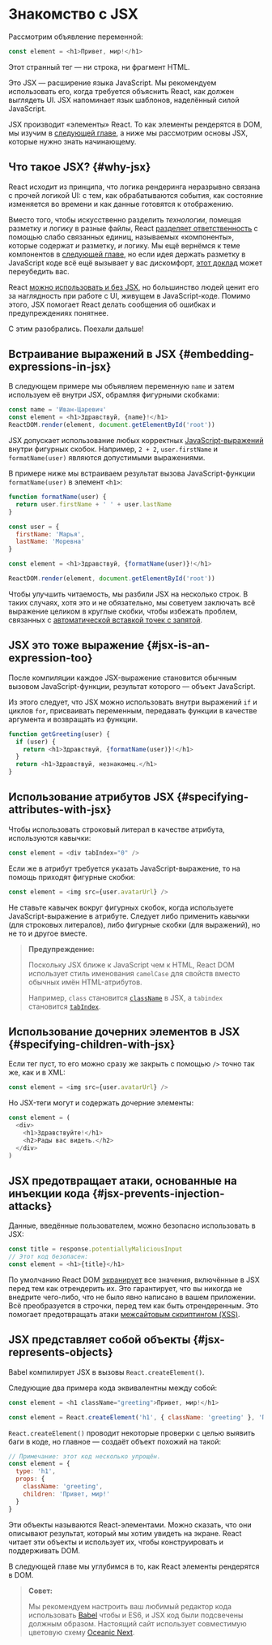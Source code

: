 # Знакомство с JSX

Рассмотрим объявление переменной:

```js
const element = <h1>Привет, мир!</h1>
```

Этот странный тег — ни строка, ни фрагмент HTML.

Это JSX — расширение языка JavaScript. Мы рекомендуем использовать его, когда требуется объяснить React, как должен выглядеть UI. JSX напоминает язык шаблонов, наделённый силой JavaScript.

JSX производит «элементы» React. То как элементы рендерятся в DOM, мы изучим в [следующей главе](rendering-elements.md), а ниже мы рассмотрим основы JSX, которые нужно знать начинающему.

## Что такое JSX? {#why-jsx}

React исходит из принципа, что логика рендеринга неразрывно связана с прочей логикой UI: с тем, как обрабатываются события, как состояние изменяется во времени и как данные готовятся к отображению.

Вместо того, чтобы искусственно разделить _технологии_, помещая разметку и логику в разные файлы, React [разделяет ответственность](https://ru.wikipedia.org/wiki/%D0%A0%D0%B0%D0%B7%D0%B4%D0%B5%D0%BB%D0%B5%D0%BD%D0%B8%D0%B5_%D0%BE%D1%82%D0%B2%D0%B5%D1%82%D1%81%D1%82%D0%B2%D0%B5%D0%BD%D0%BD%D0%BE%D1%81%D1%82%D0%B8) с помощью слабо связанных единиц, называемых «компоненты», которые содержат _и_ разметку, _и_ логику. Мы ещё вернёмся к теме компонентов в [следующей главе](components-and-props.md), но если идея держать разметку в JavaScript коде всё ещё вызывает у вас дискомфорт, [этот доклад](https://www.youtube.com/watch?v=x7cQ3mrcKaY) может переубедить вас.

React [можно использовать и без JSX](react-without-jsx.md), но большинство людей ценит его за наглядность при работе с UI, живущем в JavaScript-коде. Помимо этого, JSX помогает React делать сообщения об ошибках и предупреждениях понятнее.

С этим разобрались. Поехали дальше!

## Встраивание выражений в JSX {#embedding-expressions-in-jsx}

В следующем примере мы объявляем переменную `name` и затем используем её внутри JSX, обрамляя фигурными скобками:

```js
const name = 'Иван-Царевич'
const element = <h1>Здравствуй, {name}!</h1>
ReactDOM.render(element, document.getElementById('root'))
```

JSX допускает использование любых корректных [JavaScript-выражений](https://developer.mozilla.org/ru/docs/Web/JavaScript/Guide/Expressions_and_Operators) внутри фигурных скобок. Например, `2 + 2`, `user.firstName` и `formatName(user)` являются допустимыми выражениями.

В примере ниже мы встраиваем результат вызова JavaScript-функции `formatName(user)` в элемент `<h1>`:

```js
function formatName(user) {
  return user.firstName + ' ' + user.lastName
}

const user = {
  firstName: 'Марья',
  lastName: 'Моревна'
}

const element = <h1>Здравствуй, {formatName(user)}!</h1>

ReactDOM.render(element, document.getElementById('root'))
```

Чтобы улучшить читаемость, мы разбили JSX на несколько строк. В таких случаях, хотя это и не обязательно, мы советуем заключать всё выражение целиком в круглые скобки, чтобы избежать проблем, связанных с [автоматической вставкой точек с запятой](https://stackoverflow.com/q/2846283).

## JSX это тоже выражение {#jsx-is-an-expression-too}

После компиляции каждое JSX-выражение становится обычным вызовом JavaScript-функции, результат которого — объект JavaScript.

Из этого следует, что JSX можно использовать внутри выражений `if` и циклов `for`, присваивать переменным, передавать функции в качестве аргумента и возвращать из функции.

```js
function getGreeting(user) {
  if (user) {
    return <h1>Здравствуй, {formatName(user)}!</h1>
  }
  return <h1>Здравствуй, незнакомец.</h1>
}
```

## Использование атрибутов JSX {#specifying-attributes-with-jsx}

Чтобы использовать строковый литерал в качестве атрибута, используются кавычки:

```js
const element = <div tabIndex="0" />
```

Если же в атрибут требуется указать JavaScript-выражение, то на помощь приходят фигурные скобки:

```js
const element = <img src={user.avatarUrl} />
```

Не ставьте кавычек вокруг фигурных скобок, когда используете JavaScript-выражение в атрибуте. Следует либо применить кавычки (для строковых литералов), либо фигурные скобки (для выражений), но не то и другое вместе.

> **Предупреждение:**
>
> Поскольку JSX ближе к JavaScript чем к HTML, React DOM использует стиль именования `camelCase` для свойств вместо обычных имён HTML-атрибутов.
>
> Например, `class` становится [`className`](https://developer.mozilla.org/ru/docs/Web/API/Element/className) в JSX, а `tabindex` становится [`tabIndex`](https://developer.mozilla.org/ru/docs/Web/API/HTMLElement/tabIndex).

## Использование дочерних элементов в JSX {#specifying-children-with-jsx}

Если тег пуст, то его можно сразу же закрыть с помощью `/>` точно так же, как и в XML:

```js
const element = <img src={user.avatarUrl} />
```

Но JSX-теги могут и содержать дочерние элементы:

```js
const element = (
  <div>
    <h1>Здравствуйте!</h1>
    <h2>Рады вас видеть.</h2>
  </div>
)
```

## JSX предотвращает атаки, основанные на инъекции кода {#jsx-prevents-injection-attacks}

Данные, введённые пользователем, можно безопасно использовать в JSX:

```js
const title = response.potentiallyMaliciousInput
// Этот код безопасен:
const element = <h1>{title}</h1>
```

По умолчанию React DOM [экранирует](https://stackoverflow.com/questions/7381974/which-characters-need-to-be-escaped-on-html) все значения, включённые в JSX перед тем как отрендерить их. Это гарантирует, что вы никогда не внедрите чего-либо, что не было явно написано в вашем приложении. Всё преобразуется в строчки, перед тем как быть отрендеренным. Это помогает предотвращать атаки [межсайтовым скриптингом (XSS)](https://ru.wikipedia.org/wiki/%D0%9C%D0%B5%D0%B6%D1%81%D0%B0%D0%B9%D1%82%D0%BE%D0%B2%D1%8B%D0%B9_%D1%81%D0%BA%D1%80%D0%B8%D0%BF%D1%82%D0%B8%D0%BD%D0%B3).

## JSX представляет собой объекты {#jsx-represents-objects}

Babel компилирует JSX в вызовы `React.createElement()`.

Следующие два примера кода эквивалентны между собой:

```js
const element = <h1 className="greeting">Привет, мир!</h1>
```

```js
const element = React.createElement('h1', { className: 'greeting' }, 'Привет, мир!')
```

`React.createElement()` проводит некоторые проверки с целью выявить баги в коде, но главное — создаёт объект похожий на такой:

```js
// Примечание: этот код несколько упрощён.
const element = {
  type: 'h1',
  props: {
    className: 'greeting',
    children: 'Привет, мир!'
  }
}
```

Эти объекты называются React-элементами. Можно сказать, что они описывают результат, который мы хотим увидеть на экране. React читает эти объекты и использует их, чтобы конструировать и поддерживать DOM.

В следующей главе мы углубимся в то, как React элементы рендерятся в DOM.

> **Совет:**
>
> Мы рекомендуем настроить ваш любимый редактор кода использовать [Babel](https://babeljs.io/docs/editors) чтобы и ES6, и JSX код были подсвечены должным образом. Настоящий сайт использует совместимую цветовую схему [Oceanic Next](https://labs.voronianski.com/oceanic-next-color-scheme/).
